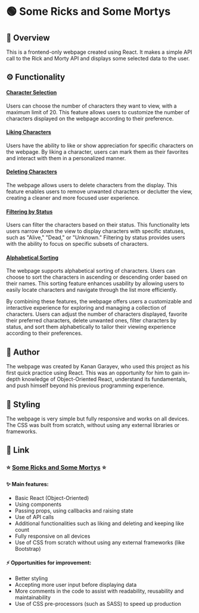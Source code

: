 # :green_circle: Some Ricks and Some Mortys

## :book: Overview

This is a frontend-only webpage created using React. It makes a simple API call to the Rick and Morty API and displays some selected data to the user.

## :gear: Functionality

#### <u> Character Selection </u>
Users can choose the number of characters they want to view, with a maximum limit of 20. This feature allows users to customize the number of characters displayed on the webpage according to their preference.

#### <u> Liking Characters</u>
Users have the ability to like or show appreciation for specific characters on the webpage. By liking a character, users can mark them as their favorites and interact with them in a personalized manner.

#### <u> Deleting Characters</u>
The webpage allows users to delete characters from the display. This feature enables users to remove unwanted characters or declutter the view, creating a cleaner and more focused user experience.

#### <u> Filtering by Status</u>
Users can filter the characters based on their status. This functionality lets users narrow down the view to display characters with specific statuses, such as "Alive," "Dead," or "Unknown." Filtering by status provides users with the ability to focus on specific subsets of characters.

#### <u> Alphabetical Sorting</u>
The webpage supports alphabetical sorting of characters. Users can choose to sort the characters in ascending or descending order based on their names. This sorting feature enhances usability by allowing users to easily locate characters and navigate through the list more efficiently.

By combining these features, the webpage offers users a customizable and interactive experience for exploring and managing a collection of characters. Users can adjust the number of characters displayed, favorite their preferred characters, delete unwanted ones, filter characters by status, and sort them alphabetically to tailor their viewing experience according to their preferences.

## :bust_in_silhouette: Author

The webpage was created by Kanan Garayev, who used this project as his first quick practice using React. This was an opportunity for him to gain in-depth knowledge of Object-Oriented React, understand its fundamentals, and push himself beyond his previous programming experience.

## :art: Styling

The webpage is very simple but fully responsive and works on all devices. The CSS was built from scratch, without using any external libraries or frameworks.

## :link: Link

### :star: [Some Ricks and Some Mortys](https://some-ricks-and-some-mortys.netlify.app/) :star:

#### :sparkles: Main features:

- Basic React (Object-Oriented)
- Using components
- Passing props, using callbacks and raising state
- Use of API calls
- Additional functionalities such as liking and deleting and keeping like count
- Fully responsive on all devices
- Use of CSS from scratch without using any external frameworks (like Bootstrap)

#### :zap: Opportunities for improvement:

- Better styling
- Accepting more user input before displaying data
- More comments in the code to assist with readability, reusability and maintainability
- Use of CSS pre-processors (such as SASS) to speed up production
